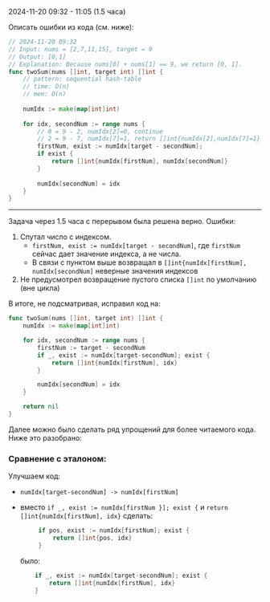 2024-11-20 09:32 - 11:05 (1.5 часа)

Описать ошибки из кода (см. ниже):
```go
// 2024-11-20 09:32
// Input: nums = [2,7,11,15], target = 9
// Output: [0,1]
// Explanation: Because nums[0] + nums[1] == 9, we return [0, 1].
func twoSum(nums []int, target int) []int {
    // pattern: sequential hash-table
    // time: O(n)
    // mem: O(n)
    
    numIdx := make(map[int]int)
    
    for idx, secondNum := range nums {
        // 0 = 9 - 2, numIdx[2]=0, continue
        // 2 = 9 - 7, numIdx[7]=1, return []int{numIdx[2],numIdx[7]=1}
        firstNum, exist := numIdx[target - secondNum];
        if exist {
            return []int{numIdx[firstNum], numIdx[secondNum]}
        }
        
        numIdx[secondNum] = idx
    }
}
```
---
Задача через 1.5 часа с перерывом была решена верно. Ошибки:

1. Спутал число с индексом.
   - `firstNum, exist := numIdx[target - secondNum]`,
        где `firstNum` сейчас дает значение индекса, а не числа.
   - В связи с пунктом выше возвращал в `[]int{numIdx[firstNum], numIdx[secondNum]`
        неверные значения индексов
2. Не предусмотрел возвращение пустого списка `[]int` по умолчанию (вне цикла) 

В итоге, не подсматривая, исправил код на:
```go
func twoSum(nums []int, target int) []int {
    numIdx := make(map[int]int)

    for idx, secondNum := range nums {
        firstNum := target - secondNum
        if _, exist := numIdx[target-secondNum]; exist {
            return []int{numIdx[firstNum], idx}
        }

        numIdx[secondNum] = idx
    }

    return nil
}
```
Далее можно было сделать ряд упрощений для более читаемого кода. Ниже это разобрано:

### Сравнение с эталоном:

Улучшаем код:
- `numIdx[target-secondNum] -> numIdx[firstNum]`
- вместо `if _, exist := numIdx[firstNum
}]; exist {`
  и `return []int{numIdx[firstNum], idx}` сделать:
   ```go
        if pos, exist := numIdx[firstNum]; exist {
            return []int{pos, idx}
        }
   ```
  
    было:

    ```go
        if _, exist := numIdx[target-secondNum]; exist {
            return []int{numIdx[firstNum], idx}
        }
    ```


